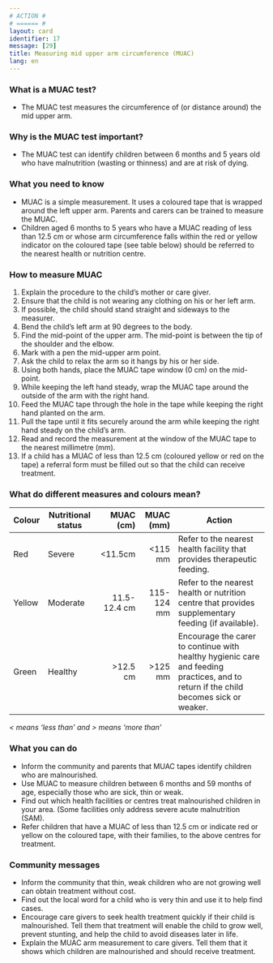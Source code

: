```yaml
---
# ACTION #
# ====== #
layout: card
identifier: 17
message: [29]
title: Measuring mid upper arm circumference (MUAC)
lang: en
---
```


### What is a MUAC test?

- The MUAC test measures the circumference of (or distance around) the mid upper arm.

### Why is the MUAC test important?

- The MUAC test can identify children between 6 months and 5 years old who have malnutrition (wasting or thinness) and are at risk of dying.

### What you need to know

-	MUAC is a simple measurement. It uses a coloured tape that is wrapped around the left upper arm. Parents and carers can be trained to measure the MUAC.
-	Children aged 6 months to 5 years who have a MUAC reading of less than 12.5 cm or whose arm circumference falls within the red or yellow indicator on the coloured tape (see table below) should be referred to the nearest health or nutrition centre.

### How to measure MUAC

1. Explain the procedure to the child’s mother or care giver.
2. Ensure that the child is not wearing any clothing on his or her left arm.
3. If possible, the child should stand straight and sideways to the measurer.
4. Bend the child’s left arm at 90 degrees to the body.
5. Find the mid-point of the upper arm. The mid-point is between the tip of the shoulder and the elbow.
6. Mark with a pen the mid-upper arm point.
7. Ask the child to relax the arm so it hangs by his or her side.
8. Using both hands, place the MUAC tape window (0 cm) on the mid-point.
9. While keeping the left hand steady, wrap the MUAC tape around the outside of the arm with the right hand.
10. Feed the MUAC tape through the hole in the tape while keeping the right hand planted on the arm.
11. Pull the tape until it fits securely around the arm while keeping the right hand steady on the child’s arm.
12. Read and record the measurement at the window of the MUAC tape to the nearest millimetre (mm).
13. If a child has a MUAC of less than 12.5 cm (coloured yellow or red on the tape) a referral form must be filled out so that the child can receive treatment.

### What do different measures and colours mean?

|Colour | Nutritional status | MUAC (cm) | MUAC (mm) | Action |
|---|---|---:|---:|---|
|Red | Severe | <11.5cm | <115 mm | Refer to the nearest health facility that provides therapeutic feeding. |
|Yellow | Moderate | 11.5-12.4 cm | 115-124 mm | Refer to the nearest health or nutrition centre that provides supplementary feeding (if available). |
|Green | Healthy | >12.5 cm | >125 mm | Encourage the carer to continue with healthy hygienic care and feeding practices, and to return if the child becomes sick or weaker. |

*< means ‘less than’ and > means ‘more than’*

### What you can do

- Inform the community and parents that MUAC tapes identify children who are malnourished.
-	Use MUAC to measure children between 6 months and 59 months of age, especially those who are sick, thin or weak.
-	Find out which health facilities or centres treat malnourished children in your area. (Some facilities only address severe acute malnutrition (SAM).
-	Refer children that have a MUAC of less than 12.5 cm or indicate red or yellow on the coloured tape, with their families, to the above centres for treatment.

### Community messages
-	Inform the community that thin, weak children who are not growing well can obtain treatment without cost.
-	Find out the local word for a child who is very thin and use it to help find cases.
-	Encourage care givers to seek health treatment quickly if their child is malnourished. Tell them that treatment will enable the child to grow well, prevent stunting, and help the child to avoid diseases later in life.
-	Explain the MUAC arm measurement to care givers. Tell them that it shows which children are malnourished and should receive treatment.
